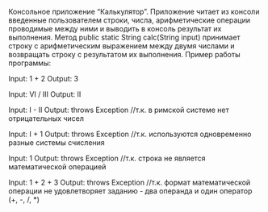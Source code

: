 Консольное приложение “Калькулятор”.
Приложение читает из консоли введенные пользователем строки, числа, арифметические операции проводимые между ними и выводить в консоль результат их выполнения.
Метод public static String calc(String input) принимает строку с арифметическим выражением между двумя числами и возвращать строку с результатом их выполнения. 
Пример работы программы:

Input:
1 + 2
Output:
3

Input:
VI / III
Output:
II

Input:
I - II
Output:
throws Exception //т.к. в римской системе нет отрицательных чисел

Input:
I + 1
Output:
throws Exception //т.к. используются одновременно разные системы счисления

Input:
1
Output:
throws Exception //т.к. строка не является математической операцией

Input:
1 + 2 + 3
Output:
throws Exception //т.к. формат математической операции не удовлетворяет заданию - два операнда и один оператор (+, -, /, *) 
